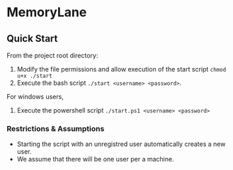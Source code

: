 # MemoryLane

## Quick Start

From the project root directory:

1. Modify the file permissions and allow execution of the start script `chmod u+x ./start`
2. Execute the bash script `./start <username> <password>`.

For windows users,

1. Execute the powershell script `./start.ps1 <username> <password>`

### Restrictions & Assumptions

- Starting the script with an unregistred user automatically creates a new user.
- We assume that there will be one user per a machine.

